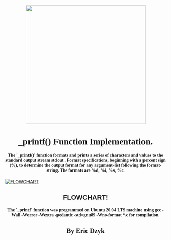 <p align="center">
<p align="center">
<img src="https://uploads-ssl.webflow.com/6105315644a26f77912a1ada/63eea844ae4e3022154e2878_Holberton.png" width="375"/>
  </p>
<h1 align="center" style="font-family:Trebuchet MS"><b>_printf() Function Implementation.</h1>

<h4 align="center" style="font-family:Trebuchet MS">The '_printf()' function formats and prints a series of characters and values to the standard output stream stdout . Format specifications, beginning with a percent sign (%), to determine the output format for any argument-list following the format-string. The formats are %d, %i, %s, %c.</b></h4>

[![FLOWCHART](https://github.com/ericpo1sh/holbertonschool-printf/assets/126730794/faff87ea-4a84-4eb5-8b9b-961d1a3c70f8)](https://github.com/ericpo1sh/holbertonschool-printf/assets/126730794/faff87ea-4a84-4eb5-8b9b-961d1a3c70f8)

<center><h2 align="center" style="font-family: 'Trebuchet MS', sans-serif;">FLOWCHART!</h2></center>


<h4 align="center" style="font-family:Trebuchet MS">
The `_printf` function was programmed on Ubuntu 20.04 LTS machine using gcc -Wall -Werror -Wextra -pedantic -std=gnu89 -Wno-format *.c for compilation.</h4>

<h2 align="center" style="font-family:Trebuchet MS"><b>By Eric Dzyk</b></h2>


